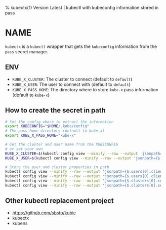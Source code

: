 % kubectx(1) Version Latest | kubectl with kubeconfig information stored in pass
# NAME

`kubectx` is a `kubectl` wrapper that gets the `kubeconfig` information from the `pass` secret manager.

## ENV

* `KUBE_X_CLUSTER`: The cluster to connect (default to `default`)
* `KUBE_X_USER`: The user to connect with (default to `default`)
* `KUBE_X_PASS_HOME`: The directory where to store `kube-x` pass information (default to `kube-x`)


## How to create the secret in path

```bash
# Set the config where to extract the information
export KUBECONFIG="$HOME/.kube/config"
# The pass home directory (default to kube-x)
export KUBE_X_PASS_HOME="kube-x"

# Get the cluster and user name from the KUBECONFIG
# or set your own  
KUBE_X_CLUSTER=$(kubectl config view --minify --raw --output 'jsonpath={$.clusters[0].name}')
KUBE_X_USER=$(kubectl config view --minify --raw --output 'jsonpath={$.users[0].name}')

# Store the user and cluster properties in path
kubectl config view --minify --raw --output 'jsonpath={$.users[0].client-certificate-data}' | pass insert -m "$KUBE_X_PASS_HOME/users/$KUBE_X_USER/client-certificate-data"
kubectl config view --minify --raw --output 'jsonpath={$.users[0].client-key-data}' | pass insert -m "$KUBE_X_PASS_HOME/users/$KUBE_X_USER/client-key-data"
kubectl config view --minify --raw --output 'jsonpath={$.clusters[0].certificate-authority-data}' | pass insert -m "$KUBE_X_PASS_HOME/clusters/$KUBE_X_CLUSTER/certificate-authority-data"
kubectl config view --minify --raw --output 'jsonpath={$.clusters[0].server}' | pass insert -m "$KUBE_X_PASS_HOME/clusters/$KUBE_X_CLUSTER/server"
```

## Other kubectl replacement project

* https://github.com/sbstp/kubie
* kubectx
* kubens

